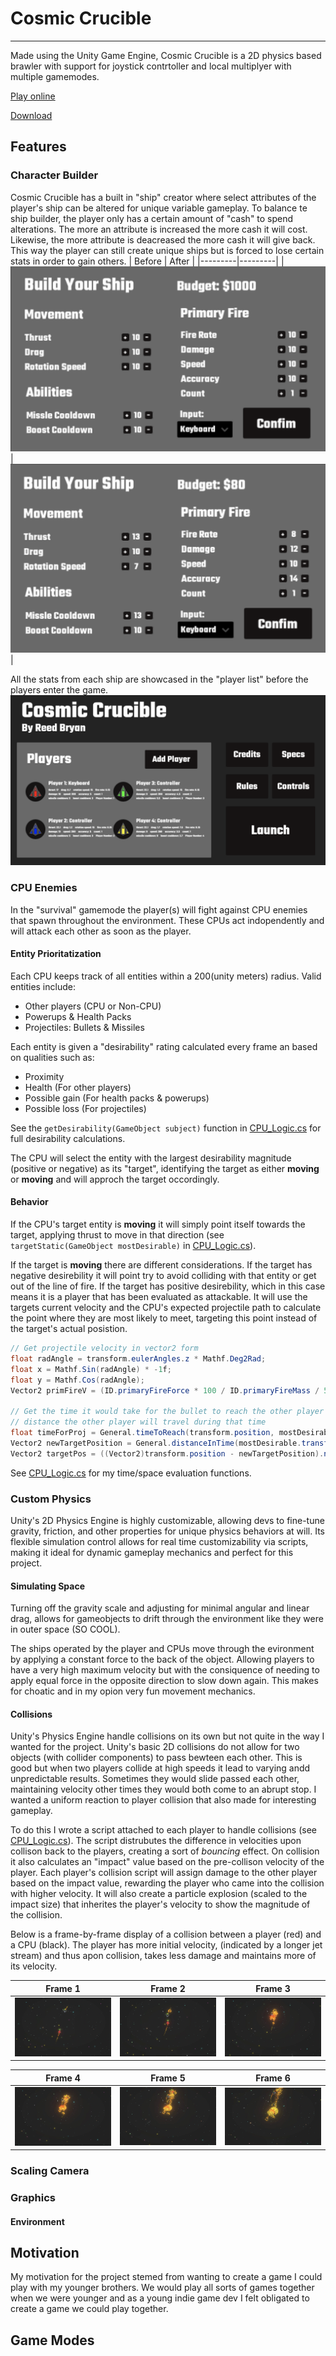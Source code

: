 # Cosmic Crucible

<hr/>

Made using the Unity Game Engine, Cosmic Crucible is a 2D physics based brawler with support for joystick contrtoller and local multiplyer with multiple gamemodes.

[Play online](https://simmer.io/@reedoover/cosmic-crucible)

[Download](https://reedoover.itch.io/cosmic-crucible)

## Features

### Character Builder
Cosmic Crucible has a built in "ship" creator where select attributes of the player's ship can be altered for unique variable gameplay. To balance te ship builder, the player only has a certain amount of "cash" to spend alterations. The more an attribute is increased the more cash it will cost. Likewise, the more attribute is deacreased the more cash it will give back. This way the player can still create unique ships but is forced to lose certain stats in order to gain others.
|  Before | After   |
|---------|---------|
| ![Alt text](https://raw.githubusercontent.com/reedbryan/CosmicCrucible/main/Assets/Sprites/UI/ReadmeScreenShots/PlayerBuilder2.png) | ![Alt text](https://raw.githubusercontent.com/reedbryan/CosmicCrucible/main/Assets/Sprites/UI/ReadmeScreenShots/PlayerBuilder1.png) |

All the stats from each ship are showcased in the "player list" before the players enter the game.
![Alt text](https://raw.githubusercontent.com/reedbryan/CosmicCrucible/main/Assets/Sprites/UI/ReadmeScreenShots/PlayerList.png)

### CPU Enemies
In the "survival" gamemode the player(s) will fight against CPU enemies that spawn throughout the environment. These CPUs act indopendently and will attack each other as soon as the player.

#### Entity Prioritatization
Each CPU keeps track of all entities within a 200(unity meters) radius. 
Valid entities include:
- Other players (CPU or Non-CPU)
- Powerups & Health Packs
- Projectiles: Bullets & Missiles

Each entity is given a "desirability" rating calculated every frame an based on qualities such as:
- Proximity
- Health (For other players)
- Possible gain (For health packs & powerups)
- Possible loss (For projectiles)

See the `getDesirability(GameObject subject)` function in [CPU_Logic.cs](https://github.com/reedbryan/CosmicCrucible/blob/main/Assets/Scripts/CPU/CPU_Logic.cs) for full desirability calculations.

The CPU will select the entity with the largest desirability magnitude (positive or negative) as its "target", identifying the target as either **moving** or **moving** and will approch the target occordingly.

#### Behavior
If the CPU's target entity is **moving** it will simply point itself towards the target, applying thrust to move in that direction (see `targetStatic(GameObject mostDesirable)` in [CPU_Logic.cs](https://github.com/reedbryan/CosmicCrucible/blob/main/Assets/Scripts/CPU/CPU_Logic.cs)). 

If the target is **moving** there are different considerations. If the target has negative desirebility it will point try to avoid colliding with that entity or get out of the line of fire. If the target has positive desirebility, which in this case means it is a player that has been evaluated as attackable. It will use the targets current velocity and the CPU's expected projectile path to calculate the point where they are most likely to meet, targeting this point instead of the target's actual posistion.
```c#
// Get projectile velocity in vector2 form
float radAngle = transform.eulerAngles.z * Mathf.Deg2Rad;
float x = Mathf.Sin(radAngle) * -1f;
float y = Mathf.Cos(radAngle);
Vector2 primFireV = (ID.primaryFireForce * 100 / ID.primaryFireMass / 50 * new Vector2(x,y)) + rb.velocity;

// Get the time it would take for the bullet to reach the other player and
// distance the other player will travel during that time
float timeForProj = General.timeToReach(transform.position, mostDesirable.transform.position, primFireV, ID.primaryFireDrag);
Vector2 newTargetPosition = General.distanceInTime(mostDesirable.transform.position, timeForProj, mostDrb.velocity, mostDrb.drag);
Vector2 targetPos = ((Vector2)transform.position - newTargetPosition).normalized;
```
See [CPU_Logic.cs](https://github.com/reedbryan/CosmicCrucible/blob/main/Assets/Scripts/Main/General.cs) for my time/space evaluation functions.

### Custom Physics
Unity's 2D Physics Engine is highly customizable, allowing devs to fine-tune gravity, friction, and other properties for unique physics behaviors at will. Its flexible simulation control allows for real time customizability via scripts, making it ideal for dynamic gameplay mechanics and perfect for this project.

#### Simulating Space
Turning off the gravity scale and adjusting for minimal angular and linear drag, allows for gameobjects to drift through the environment like they were in outer space (SO COOL).

The ships operated by the player and CPUs move through the evironment by applying a constant force to the back of the object. Allowing players to have a very high maximum velocity but with the consiquence of needing to apply equal force in the opposite direction to slow down again. This makes for choatic and in my opion very fun movement mechanics. 

#### Collisions
Unity's Physics Engine handle collisions on its own but not quite in the way I wanted for the project. Unity's basic 2D collisions do not allow for two objects (with collider components) to pass bewteen each other. This is good but when two players collide at high speeds it lead to varying andd unpredictable results. Sometimes they would slide passed each other, maintaining velocity other times they would both come to an abrupt stop. I wanted a uniform reaction to player collision that also made for interesting gameplay. 

To do this I wrote a script attached to each player to handle collisions (see [CPU_Logic.cs](https://github.com/reedbryan/CosmicCrucible/blob/main/Assets/Scripts/Player/PlayerGraphics.cs)). The script distrubutes the difference in velocities upon collison back to the players, creating a sort of *bouncing* effect. On collision it also calculates an "impact" value based on the pre-collison velocity of the player. Each player's collision script will assign damage to the other player based on the impact value, rewarding the player who came into the collision with higher velocity. It will also create a particle explosion (scaled to the impact size) that inherites the player's velocity to show the magnitude of the collision.

Below is a frame-by-frame display of a collision between a player (red) and a CPU (black). The player has more initial velocity, (indicated by a longer jet stream) and thus apon collision, takes less damage and maintains more of its velocity.

| Frame 1 | Frame 2 | Frame 3 |
|---------|---------|---------|
| ![Alt text](https://raw.githubusercontent.com/reedbryan/CosmicCrucible/main/Assets/Sprites/UI/ReadmeScreenShots/collisionSC1.png) | ![Alt text](https://raw.githubusercontent.com/reedbryan/CosmicCrucible/main/Assets/Sprites/UI/ReadmeScreenShots/collisionSC2.png) | ![Alt text](https://raw.githubusercontent.com/reedbryan/CosmicCrucible/main/Assets/Sprites/UI/ReadmeScreenShots/collisionSC3.png) |

| Frame 4 | Frame 5 | Frame 6 |
|---------|---------|---------|
| ![Alt text](https://raw.githubusercontent.com/reedbryan/CosmicCrucible/main/Assets/Sprites/UI/ReadmeScreenShots/collisionSC4.png) | ![Alt text](https://raw.githubusercontent.com/reedbryan/CosmicCrucible/main/Assets/Sprites/UI/ReadmeScreenShots/collisionSC5.png) | ![Alt text](https://raw.githubusercontent.com/reedbryan/CosmicCrucible/main/Assets/Sprites/UI/ReadmeScreenShots/collisionSC6.png) |

### Scaling Camera


### Graphics

#### Environment

## Motivation
My motivation for the project stemed from wanting to create a game I could play with my younger brothers. We would play all sorts of games together when we were younger and as a young indie game dev I felt obligated to create a game we could play together.

## Game Modes
